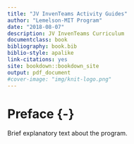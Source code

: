 ```yaml
--- 
title: "JV InvenTeams Activity Guides"
author: "Lemelson-MIT Program"
date: "2018-08-07"
description: JV InvenTeams Curriculum
documentclass: book
bibliography: book.bib
biblio-style: apalike
link-citations: yes
site: bookdown::bookdown_site
output: pdf_document
#cover-image: "img/knit-logo.png"
---
```


# Preface {-}

Brief explanatory text about the program.
